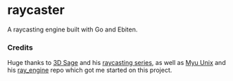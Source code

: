 # raycaster

A raycasting engine built with Go and Ebiten.

### Credits

Huge thanks to [3D Sage](https://www.youtube.com/channel/UCjdHbo8_vh3rxQ-875XGkvw) and his [raycasting series](https://www.youtube.com/watch?v=gYRrGTC7GtA), as well as [Myu Unix](https://github.com/Myu-Unix) and his [ray_engine](https://github.com/Myu-Unix/ray_engine) repo which got me started on this project.
